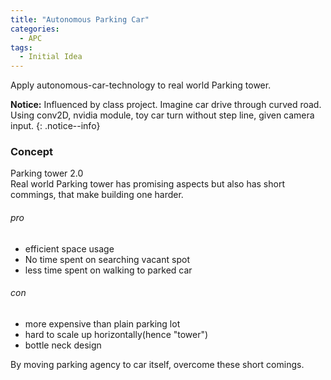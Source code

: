 ```yaml
---
title: "Autonomous Parking Car"
categories:
  - APC
tags:
  - Initial Idea
---
```

Apply autonomous-car-technology to real world Parking tower.

**Notice:** Influenced by class project. Imagine car drive through curved road.  
Using conv2D, nvidia module, toy car turn without step line, given camera input.
{: .notice--info}

### Concept
Parking tower 2.0  
Real world Parking tower has promising aspects but also has short commings, that make building one harder.

###### pro
- efficient space usage
- No time spent on searching vacant spot
- less time spent on walking to parked car


###### con
- more expensive than plain parking lot
- hard to scale up horizontally(hence "tower")
- bottle neck design  

By moving parking agency to car itself, overcome these short comings.